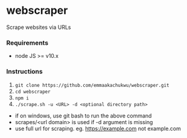 # webscraper
Scrape websites via URLs

### Requirements
- node JS >= v10.x

### Instructions
1. `git clone https://github.com/emmaakachukwu/webscraper.git`
2. `cd webscraper`
3. `npm i`
4. `./scrape.sh -u <URL> -d <optional directory path>`
- if on windows, use git bash to run the above command
- scrapes/\<url domain\> is used if -d argument is missing
- use full url for scraping. eg. https://example.com not example.com
